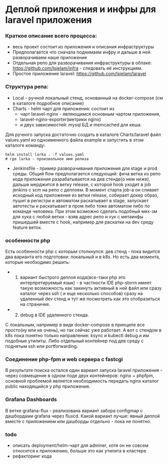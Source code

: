 # Деплой приложения и инфры для laravel приложения

### Краткое описание всего процесса:
 - весь проект состоит из приложения и описания инфраструктуры
 - Предполагается что сначала поднимаем инфру и дальше в ней разворачиваем наше приложение
 - Отдельная репо для разворачивания инфраструктуры в облаке: https://github.com/IsieIam/infra - следовать её инструкциям.
 - Простое приложение laravel: https://github.com/IsieIam/laravel

### Структура репа:
- Local - ручной локальный стенд, основанный на docker-compose (см в каталоге подробное описание)
- Charts - helm чарт для приложения: состоит из 
  - чарт laravel-nginx - являющимся основным чартом приложения, 
  - laravel-nginx-exporter(метрики nginx)
  - и двух зависимостей: mysql БД и memcached для кеша. 

Для ручного запуска достаточно создать в каталоге Charts/laravel файл values.yaml из одноименного файла example и запустить в этом каталоге команду:

```
helm install larka . -f values.yaml
# где larka - произвольное имя релиза
```

- Jenkinsfile - пример разворачивания приложения для stage и prod среды. 
Общий flow предполагается следующий: фича ветка из репо кода приложения разрабатывается на дев стенде(о нем ниже), дальше мерджится в ветку release, c которой hook уходит в job jenkins с scm на репо с деплоем. В момент старта job-а он сливает исходный код приложения из ветки release, собирает докер образ, пушит в регистри и автоматом раскатывает в stage, запускает автотесты и раскатывает в пром либо тоже автоматом либо по команде человека.
При этом возможно сделать подобный мех-зм для хука с любой ветки - взяв адрес репо и хук с метаинфы пришедшей вместе с hook, например для раскатки на dev среду feature веток.

### особенности php
Есть особенности php с которым столкнулся: дев стенд - пока видится два варианта его подготовки: локальный и в k8s.
Но есть два момента, которые необходимо решить: 
- 1. вариант быстрого деплоя кода(все-таки php это интерпретируемый язык) - в частности IDE php-storm имеет такую возможность как закинуть активный в ней файл или сразу каталог через ssh ( и еще несколько способов) сразу на удаленный dev стенд и тут же посмотреть как это отобразиться на страничке.
- 2. debug в IDE удаленного стенда.

С локальным, например в виде docker-compose в принципе все просто(ну или не очень), но так сейчас уже работает. А вот с стендом в k8s пока понятно только направление: ksync и kubectl debug и им подобные утилиты. Либо отдельный контейнер под дев среду с поднятым ssh или portforwarding.

### Соединение php-fpm и web сервера с fastcgi
В результате поиска остался один вариант запуска laravel приложения - через совмещение в одном поде двух контейнеров: nginx + phpfpm, основной проблемой является необходимость передать nginx каталог public находящийся у php приложения.

### Grafana Dashboards
В ветке grafana-flux - реализована вариант забора configmap с дашбордами grafana через fluxcd. Какой вариант лучше: явный деплой вместе с приложением или дашборды отдельно - пока не понятно.

### todo
- описать deployment/helm-чарт для adminer, хотя он не совсем относится к приложению, больше это как утилита в кластере
- рефакторинг кода
